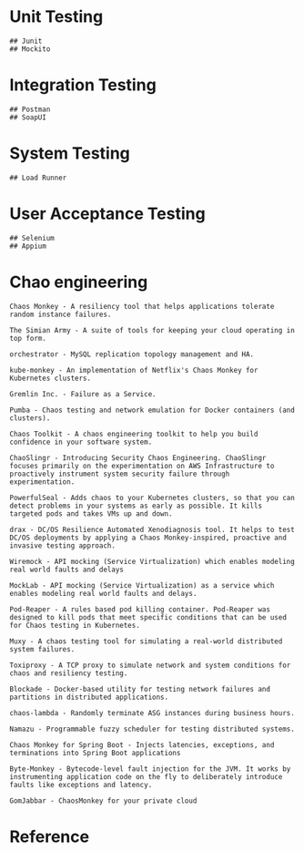 # Unit Testing

	## Junit
	## Mockito
  
# Integration Testing

	## Postman
	## SoapUI
	
# System Testing

	## Load Runner

# User Acceptance Testing

	## Selenium
	## Appium
	
# Chao engineering

	Chaos Monkey - A resiliency tool that helps applications tolerate random instance failures.

	The Simian Army - A suite of tools for keeping your cloud operating in top form.

	orchestrator - MySQL replication topology management and HA.

	kube-monkey - An implementation of Netflix's Chaos Monkey for Kubernetes clusters.

	Gremlin Inc. - Failure as a Service.

	Pumba - Chaos testing and network emulation for Docker containers (and clusters).

	Chaos Toolkit - A chaos engineering toolkit to help you build confidence in your software system.

	ChaoSlingr - Introducing Security Chaos Engineering. ChaoSlingr focuses primarily on the experimentation on AWS Infrastructure to proactively instrument system security failure through experimentation.

	PowerfulSeal - Adds chaos to your Kubernetes clusters, so that you can detect problems in your systems as early as possible. It kills targeted pods and takes VMs up and down.

	drax - DC/OS Resilience Automated Xenodiagnosis tool. It helps to test DC/OS deployments by applying a Chaos Monkey-inspired, proactive and invasive testing approach.

	Wiremock - API mocking (Service Virtualization) which enables modeling real world faults and delays

	MockLab - API mocking (Service Virtualization) as a service which enables modeling real world faults and delays.

	Pod-Reaper - A rules based pod killing container. Pod-Reaper was designed to kill pods that meet specific conditions that can be used for Chaos testing in Kubernetes.

	Muxy - A chaos testing tool for simulating a real-world distributed system failures.

	Toxiproxy - A TCP proxy to simulate network and system conditions for chaos and resiliency testing.

	Blockade - Docker-based utility for testing network failures and partitions in distributed applications.

	chaos-lambda - Randomly terminate ASG instances during business hours.

	Namazu - Programmable fuzzy scheduler for testing distributed systems.

	Chaos Monkey for Spring Boot - Injects latencies, exceptions, and terminations into Spring Boot applications

	Byte-Monkey - Bytecode-level fault injection for the JVM. It works by instrumenting application code on the fly to deliberately introduce faults like exceptions and latency.

	GomJabbar - ChaosMonkey for your private cloud

# Reference